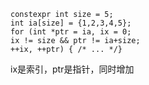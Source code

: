 ```
constexpr int size = 5;
int ia[size] = {1,2,3,4,5};
for (int *ptr = ia, ix = 0;
ix != size && ptr != ia+size;
++ix, ++ptr) { /* ... */}
```
ix是索引，ptr是指针，同时增加